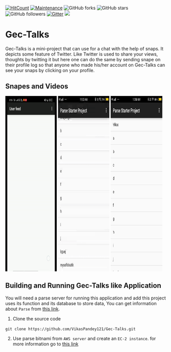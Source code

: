 [![HitCount](http://hits.dwyl.io/VikasPandey121/Gec-Talks.svg)](http://hits.dwyl.io/VikasPandey121/Gec-Talks)
[![Maintenance](https://img.shields.io/badge/Maintained%3F-yes-green.svg)](https://github.com/VikasPandey121/Gec-Talks/graphs/commit-activity)
![GitHub forks](https://img.shields.io/github/forks/VikasPandey121/Gec-Talks?style=social)
![GitHub stars](https://img.shields.io/github/stars/VikasPandey121/Gec-Talks?style=social)
![GitHub followers](https://img.shields.io/github/followers/VikasPandey121?label=Follow&style=social)
[![Gitter](https://img.shields.io/gitter/room/VikasPandey121/Gec-Talks)](https://gitter.im/HackGec/community)
![](https://img.shields.io/github/repo-size/VikasPandey121/Gec-Talks)




# Gec-Talks

Gec-Talks is a mini-project that can use for a chat with the help of snaps. It depicts some feature of Twitter. Like Twitter is used to share your views, thoughts by twitting it but here one can do the same by sending snape on their profile log so that anyone who made his/her account on Gec-Talks can see your snaps by clicking on your profile.

## Snapes and Videos

<img src="ParseStarterProject/ReadmeSRC/home.gif" height='550' width="32%"> <img src="ParseStarterProject/ReadmeSRC/snapes.gif" height='550' width="32%"> <img src="ParseStarterProject/ReadmeSRC/profile.jpg" height='550' width="32%">

## Building and Running Gec-Talks like Application
You will need a parse server for running this application and add this project uses its function and its database to store data, You can get information about `Parse` from [this link](https://parseplatform.org/). 
 1. Clone the source code

 `git clone https://github.com/VikasPandey121/Gec-Talks.git`


2. Use parse bitnami from `AWS server` and create an `EC-2 instance`. for more information go to [this link](https://aws.amazon.com/)

